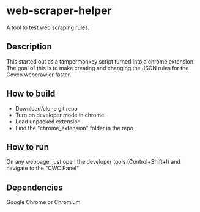 # web-scraper-helper
A tool to test web scraping rules.

## Description
This started out as a tampermonkey script turned into a chrome extension. The goal of this is to make creating and changing the JSON rules for the Coveo webcrawler faster.

## How to build
- Download/clone git repo
- Turn on developer mode in chrome
- Load unpacked extension
- Find the "chrome_extension" folder in the repo

## How to run
On any webpage, just open the developer tools (Control+Shift+I) and navigate to the "CWC Panel"

## Dependencies
Google Chrome or Chromium
